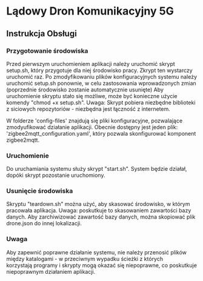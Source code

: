 # Lądowy Dron Komunikacyjny 5G
## Instrukcja Obsługi
### Przygotowanie środowiska
Przed pierwszym uruchomieniem aplikacji należy uruchomić skrypt setup.sh, który przygotuje dla niej środowisko pracy.
Zkrypt ten wystarczy uruchomić raz.
Po zmodyfikowaniu plików konfiguracyjnych systemu należy uruchomić setup.sh ponownie, w celu zastosowania wprowadzonych zmian (poprzednie środowisko zostanie automatycznie usunięte)
Aby uruchomienie skryptu stało się możliwe, może być konieczne użycie komendy "chmod +x setup.sh". 
Uwaga: Skrypt pobiera niezbędne biblioteki z siciowych repozytoriów - niezbędna jest łączność z internetem.

W folderze 'config-files' znajdują się pliki konfiguracyjne, pozwalające zmodyufikować działanie aplikacji.
Obecnie dostępny jest jeden plik: 'zigbee2mqtt_configuration.yaml', który pozwala skonfigurować komponent zigbee2mqtt.

### Uruchomienie
Do uruchamiania systemu służy skrypt "start.sh".
System będzie działał, dopóki skrypt pozostanie uruchomiony.

### Usunięcie środowiska
Skryptu "teardown.sh" można użyć, aby skasować środowisko, w którym pracowała aplikacja.
Uwaga: poskutkuje to skasowaniem zawartości bazy danych.
Aby zarchiwizować zawartość bazy danych, można skopiować plik drone.json do innej lokalizacji.

### Uwaga
Aby zapewnić poprawne działanie systemu, nie należy przenosić plików między katalogami - w przeciwnym wypadku ścieżki z których korzystają programy i skrypty mogą okazać się niepoprawne, co poskutkuje niepoprawnym działaniem aplikacji.


